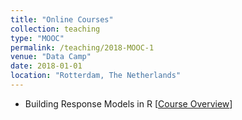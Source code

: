 ```yaml
---
title: "Online Courses"
collection: teaching
type: "MOOC"
permalink: /teaching/2018-MOOC-1
venue: "Data Camp"
date: 2018-01-01
location: "Rotterdam, The Netherlands"
---
```


* Building Response Models in R [[Course Overview](https://www.datacamp.com/courses/building-response-models-in-r)]

<!--
In this course, you will learn how to uncover patterns of marketing actions and customer reactions by building simple models of market response. In particular, you will learn how to quantify the impact of marketing variables, such as price and different promotional tactics, using aggregate sales and individual-level choice data.
-->
